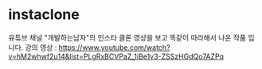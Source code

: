 # instaclone
유튜브 채널 "개발하는남자"의 인스타 클론 영상을 보고 똑같이 따라해서 나온 작품 입니다.
강의 영상 : https://www.youtube.com/watch?v=hM2whwf2u14&list=PLgRxBCVPaZ_1iBe1v3-ZSSzHGdQo7AZPq

